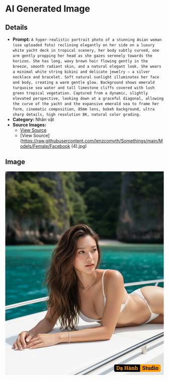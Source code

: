 # AI Generated Image

## Details
- **Prompt:** `A hyper-realistic portrait photo of a stunning Asian woman (use uploaded foto) reclining elegantly on her side on a luxury white yacht deck in tropical scenery, her body subtly curved, one arm gently propping her head as she gazes serenely towards the horizon.
She has long, wavy brown hair flowing gently in the breeze, smooth radiant skin, and a natural elegant look.
She wears a minimal white string bikini and delicate jewelry — a silver necklace and bracelet.
Soft natural sunlight illuminates her face and body, creating a warm gentle glow.
Background shows emerald turquoise sea water and tall limestone cliffs covered with lush green tropical vegetation.
Captured from a dynamic, slightly elevated perspective, looking down at a graceful diagonal, allowing the curve of the yacht and the expansive emerald sea to frame her form, cinematic composition, 85mm lens, bokeh background, ultra sharp details, high resolution 8K, natural color grading.`
- **Category:** Nhân vật
- **Source Images:**
  - [View Source](https://raw.githubusercontent.com/lenzcomvth/Somethings/main/Models/Female/Female3.jpg)
  - [View Source](https://raw.githubusercontent.com/lenzcomvth/Somethings/main/Models/Female/Facebook (4).jpg)

## Image
![AI Generated Image](./image-2025-10-17T06-18-09-600Z-raxpg.png)